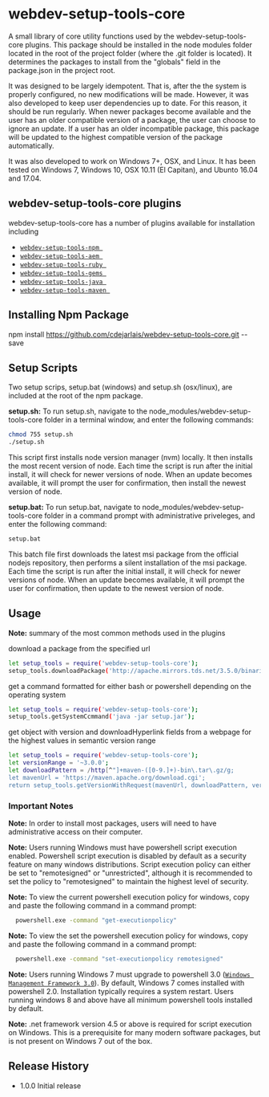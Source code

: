 webdev-setup-tools-core
=======================

A small library of core utility functions used by the webdev-setup-tools-core plugins. This package should be installed in the
node modules folder located in the root of the project folder (where the .git folder is located).
It determines the packages to install from the "globals" field in the package.json in the project root.

It was designed to be largely idempotent. That is, after the the system is properly configured,
no new modifications will be made. However, it was also developed to keep user dependencies up to
date. For this reason, it should be run regularly. When newer packages become available and the user
has an older compatible version of a package, the user can choose to ignore an update. If a user has
an older incompatible package, this package will be updated to the highest compatible version of the package
automatically.

It was also developed to work on Windows 7+, OSX, and Linux. It has been tested on Windows 7, Windows 10,
OSX 10.11 (El Capitan), and Ubunto 16.04 and 17.04.

## webdev-setup-tools-core plugins
webdev-setup-tools-core has a number of plugins available for installation including
* [`webdev-setup-tools-npm `](https://github.com/cdejarlais/webdev-setup-tools-npm)
* [`webdev-setup-tools-aem `](https://github.com/cdejarlais/webdev-setup-tools-aem)
* [`webdev-setup-tools-ruby `](https://github.com/cdejarlais/webdev-setup-tools-ruby)
* [`webdev-setup-tools-gems `](https://github.com/cdejarlais/webdev-setup-tools-gems)
* [`webdev-setup-tools-java `](https://github.com/cdejarlais/webdev-setup-tools-java)
* [`webdev-setup-tools-maven `](https://github.com/cdejarlais/webdev-setup-tools-maven)

## Installing Npm Package

  npm install https://github.com/cdejarlais/webdev-setup-tools-core.git --save
## Setup Scripts
Two setup scrips, setup.bat (windows) and setup.sh (osx/linux), are included at the root of the npm package.

**setup.sh:** To run setup.sh, navigate to the node_modules/webdev-setup-tools-core folder in a terminal window, and enter the following commands:
  ```sh
  chmod 755 setup.sh
  ./setup.sh
  ```
This script first installs node version manager (nvm) locally. It then installs the most recent version of node.
Each time the script is run after the initial install, it will check for newer versions of node.
When an update becomes available, it will prompt the user for confirmation, then install the newest version of node.



**setup.bat:** To run setup.bat, navigate to node_modules/webdev-setup-tools-core folder in a command prompt with administrative priveleges, and enter the following command:
```sh
setup.bat
```
This batch file first downloads the latest msi package from the official nodejs repository, then performs a silent
installation of the msi package. Each time the script is run after the initial install, it will check for newer versions of node.
When an update becomes available, it will prompt the user for confirmation, then update to the newest version of node.
## Usage
**Note:** summary of the most common methods used in the plugins

  download a package from the specified url
  ```sh
  let setup_tools = require('webdev-setup-tools-core');
  setup_tools.downloadPackage('http://apache.mirrors.tds.net/3.5.0/binaries/apache-maven-3.5.0-bin.zip', 'C:\'); // download file to destination 'C:\'
  ```
  get a command formatted for either bash or powershell depending on the operating system
  ```sh
  let setup_tools = require('webdev-setup-tools-core');
  setup_tools.getSystemCcmmand('java -jar setup.jar');
  ```
  get object with version and downloadHyperlink fields from a webpage for the highest values in semantic version range
  ```sh
  let setup_tools = require('webdev-setup-tools-core');
  let versionRange = '~3.0.0';
  let downloadPattern = /http[^"]+maven-([0-9.]+)-bin\.tar\.gz/g;
  let mavenUrl = 'https://maven.apache.org/download.cgi';
  return setup_tools.getVersionWithRequest(mavenUrl, downloadPattern, versionRange);
  ```









### Important Notes

**Note:** In order to install most packages, users will need to have administrative access on their computer.

**Note:** Users running Windows must have powershell script execution enabled. Powershell script execution
is disabled by default as a security feature on many windows distributions. Script execution policy
can either be set to "remotesigned" or "unrestricted", although it is recommended to set the
policy to "remotesigned" to maintain the highest level of security.

**Note:**  To view the current powershell execution policy for windows, copy and paste the following command in
a command prompt:

```sh
  powershell.exe -command "get-executionpolicy"
  ```

**Note:**  To view the set the powershell execution policy for windows, copy and paste the following command in
a command prompt:

```sh
  powershell.exe -command "set-executionpolicy remotesigned"
  ```

**Note:** Users running Windows 7 must upgrade to powershell 3.0 ([`Windows Management Framework 3.0`](https://www.microsoft.com/en-us/download/details.aspx?id=34595)).
By default, Windows 7 comes installed with powershell 2.0. Installation typically requires a system restart.
Users running windows 8 and above have all minimum powershell tools installed by default.

**Note:** .net framework version 4.5 or above is required for script execution on Windows.
This is a prerequisite for many modern software packages, but is not present on Windows 7
out of the box.


## Release History

* 1.0.0 Initial release